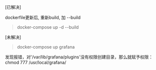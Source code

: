 
[已解决]

dockerfile更新后, 重新build, 加 --build
> docker-compose up -d --build


[未解决]

> docker-compose up grafana

发现报错，对'/var/lib/grafana/plugins'没有权限创建目录，那么就赋予权限：
chmod 777 /usr/local/grafana/